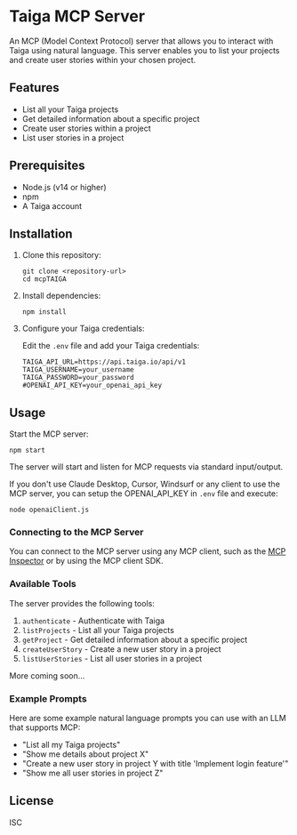 # Taiga MCP Server

An MCP (Model Context Protocol) server that allows you to interact with Taiga using natural language. This server enables you to list your projects and create user stories within your chosen project.

## Features

- List all your Taiga projects
- Get detailed information about a specific project
- Create user stories within a project
- List user stories in a project

## Prerequisites

- Node.js (v14 or higher)
- npm
- A Taiga account

## Installation

1. Clone this repository:
   ```
   git clone <repository-url>
   cd mcpTAIGA
   ```

2. Install dependencies:
   ```
   npm install
   ```

3. Configure your Taiga credentials:
   
   Edit the `.env` file and add your Taiga credentials:
   ```
   TAIGA_API_URL=https://api.taiga.io/api/v1
   TAIGA_USERNAME=your_username
   TAIGA_PASSWORD=your_password
   #OPENAI_API_KEY=your_openai_api_key
   ```

## Usage

Start the MCP server:

```
npm start
```

The server will start and listen for MCP requests via standard input/output.

If you don't use Claude Desktop, Cursor, Windsurf or any client to use the MCP server, you can setup the OPENAI_API_KEY in `.env` file and execute:

```
node openaiClient.js
```

### Connecting to the MCP Server

You can connect to the MCP server using any MCP client, such as the [MCP Inspector](https://github.com/modelcontextprotocol/inspector) or by using the MCP client SDK.

### Available Tools

The server provides the following tools:

1. `authenticate` - Authenticate with Taiga
2. `listProjects` - List all your Taiga projects
3. `getProject` - Get detailed information about a specific project
4. `createUserStory` - Create a new user story in a project
5. `listUserStories` - List all user stories in a project

More coming soon...

### Example Prompts

Here are some example natural language prompts you can use with an LLM that supports MCP:

- "List all my Taiga projects"
- "Show me details about project X"
- "Create a new user story in project Y with title 'Implement login feature'"
- "Show me all user stories in project Z"

## License

ISC

